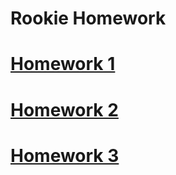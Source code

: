 # Rookie Homework

# [Homework 1](https://github.com/YogaPan/rookie-homework/tree/master/HW1)
# [Homework 2](https://github.com/YogaPan/rookie-homework/tree/master/HW2)
# [Homework 3](https://github.com/YogaPan/rookie-homework/tree/master/HW3)
